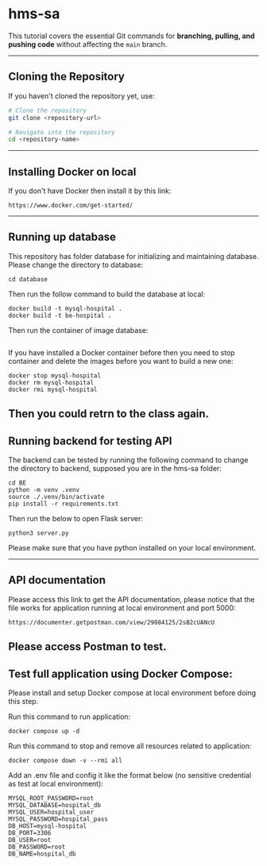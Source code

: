 # hms-sa
This tutorial covers the essential Git commands for **branching, pulling, and pushing code** without affecting the `main` branch.

---
## Cloning the Repository
If you haven't cloned the repository yet, use:
```sh
# Clone the repository
git clone <repository-url>

# Navigate into the repository
cd <repository-name>
```
---
## Installing Docker on local

If you don't have Docker then install it by this link: 

```
https://www.docker.com/get-started/
```
---
## Running up database

This repository has folder database for initializing and maintaining database. 
Please change the directory to database:

```
cd database
```

Then run the follow command to build the database at local:

```
docker build -t mysql-hospital .
docker build -t be-hospital .
```

Then run the container of image database:

```

```

If you have installed a Docker container before then you need to stop container and delete the images before you want to build a new one:

```
docker stop mysql-hospital
docker rm mysql-hospital
docker rmi mysql-hospital
```

Then you could retrn to the class again.
--- 
## Running backend for testing API
The backend can be tested by running the following command to change the directory to backend, supposed you are in the hms-sa folder:
```
cd BE
python -m venv .venv 
source ./.venv/bin/activate
pip install -r requirements.txt
```
Then run the below to open Flask server:
```
python3 server.py
```
Please make sure that you have python installed on your local environment.

---
## API documentation

Please access this link to get the API documentation, please notice that the file works for application running at local environment and port 5000:

```
https://documenter.getpostman.com/view/29084125/2sB2cUANcU
```

Please access Postman to test.
---
## Test full application using Docker Compose:
Please install and setup Docker compose at local environment before doing this step.

Run this command to run application:
```
docker compose up -d
```

Run this command to stop and remove all resources related to application:
```
docker compose down -v --rmi all
```

Add an .env file and config it like the format below (no sensitive credential as test at local environment):
```
MYSQL_ROOT_PASSWORD=root
MYSQL_DATABASE=hospital_db
MYSQL_USER=hospital_user
MYSQL_PASSWORD=hospital_pass
DB_HOST=mysql-hospital
DB_PORT=3306
DB_USER=root
DB_PASSWORD=root
DB_NAME=hospital_db
```